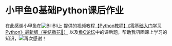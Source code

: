 # 小甲鱼0基础Python课后作业

在此感谢小甲鱼在![BiliBli](=0&ipn=d&word=bilibili&step_word=&hs=0&pn=9&spn=0&di=7229357672103936001&pi=0&rn=1&tn=baiduimagedetail&is=0%2C0&istype=0&ie=utf-8&oe=utf-8&in=&cl=2&lm=-1&st=undefined&cs=508361214%2C3995390022&os=3098115191%2C3306194076&simid=508361214%2C3995390022&adpicid=0&lpn=0&ln=1731&fr=&fmq=1690797012665_R&fm=&ic=undefined&s=undefined&hd=undefined&latest=undefined&copyright=undefined&se=&sme=&tab=0&width=undefined&height=undefined&face=undefined&ist=&jit=&cg=&oriquery=&objurl=https%3A%2F%2Fi0.hdslb.com%2Fbfs%2Fface%2Fe93c24dc4a4cfdd228524ce87ab8117406fe0c97.jpg&gsm=1e&rpstart=0&rpnum=0&islist=&querylist=&nojc=undefined&dyTabStr=MCw2LDEsNCw1LDMsLDIsOCw3LDk%3D)上
提供的视频教程[【Python教程】《零基础入门学习Python》最新版（完结撒花🎉）](https://www.bilibili.com/video/BV1c4411e77t?vd_source=85257cf9545fb64c0336a3c6f596e392)
以及[鱼C论坛](https://fishc.com.cn/)中的课后题，帮助我巩固课上学习的知识，![再次感谢！](https://image.baidu.com/search/detail?ct=503316480&z=0&ipn=d&word=%E8%B0%A2%E8%B0%A2%E8%A1%A8%E6%83%85%E5%8C%85&step_word=&hs=0&pn=32&spn=0&di=7249025186345779201&pi=0&rn=1&tn=baiduimagedetail&is=0%2C0&istype=2&ie=utf-8&oe=utf-8&in=&cl=2&lm=-1&st=-1&cs=301287463%2C1653444177&os=4276898642%2C1370842910&simid=301287463%2C1653444177&adpicid=0&lpn=0&ln=1221&fr=&fmq=1690797235010_R&fm=result&ic=&s=undefined&hd=&latest=&copyright=&se=&sme=&tab=0&width=&height=&face=undefined&ist=&jit=&cg=&bdtype=0&oriquery=&objurl=https%3A%2F%2Fp.qqan.com%2Fup%2F2021-5%2F20215181155297538.jpg&fromurl=ippr_z2C%24qAzdH3FAzdH3Fooo_z%26e3Bqqpg_z%26e3Bv54AzdH3FkqAzdH3Fhjwtkq_0d_z%26e3Bip4s&gsm=1e&rpstart=0&rpnum=0&islist=&querylist=&nojc=undefined&dyTabStr=MCw2LDEsNCw1LDMsLDIsOCw3LDk%3D)